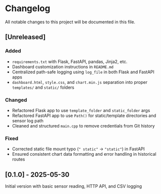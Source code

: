 # Changelog

All notable changes to this project will be documented in this file.

## [Unreleased]

### Added
- `requirements.txt` with Flask, FastAPI, pandas, Jinja2, etc.
- Dashboard customization instructions in `README.md`
- Centralized path-safe logging using `log_file` in both Flask and FastAPI apps
- `dashboard.html`, `style.css`, and `chart.min.js` separation into proper `templates/` and `static/` folders

### Changed
- Refactored Flask app to use `template_folder` and `static_folder` args
- Refactored FastAPI app to use `Path()` for static/template directories and sensor log path
- Cleaned and structured `main.cpp` to remove credentials from Git history

### Fixed
- Corrected static file mount typo (`" static"` → `"static"`) in FastAPI
- Ensured consistent chart data formatting and error handling in historical routes

## [0.1.0] - 2025-05-30
Initial version with basic sensor reading, HTTP API, and CSV logging
